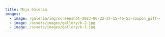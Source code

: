 ```yaml
---
title: Moja Galeria
images:
  - image: /galeria/img/screenshot-2023-06-22-at-15-46-53-coupon_gift-card-design.png
  - image: /assets/images/gallery/k-2.jpg
  - image: /assets/images/gallery/k-3.jpg
---
```

